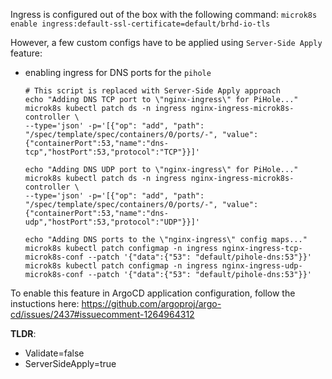 Ingress is configured out of the box with the following command: 
`microk8s enable ingress:default-ssl-certificate=default/brhd-io-tls`

However, a few custom configs have to be applied using `Server-Side Apply` feature:
* enabling ingress for DNS ports for the `pihole`
    ```shell
    # This script is replaced with Server-Side Apply approach
    echo "Adding DNS TCP port to \"nginx-ingress\" for PiHole..."
    microk8s kubectl patch ds -n ingress nginx-ingress-microk8s-controller \
    --type='json' -p='[{"op": "add", "path": "/spec/template/spec/containers/0/ports/-", "value":{"containerPort":53,"name":"dns-tcp","hostPort":53,"protocol":"TCP"}}]'
    
    echo "Adding DNS UDP port to \"nginx-ingress\" for PiHole..."
    microk8s kubectl patch ds -n ingress nginx-ingress-microk8s-controller \
    --type='json' -p='[{"op": "add", "path": "/spec/template/spec/containers/0/ports/-", "value":{"containerPort":53,"name":"dns-udp","hostPort":53,"protocol":"UDP"}}]'
    
    echo "Adding DNS ports to the \"nginx-ingress\" config maps..."
    microk8s kubectl patch configmap -n ingress nginx-ingress-tcp-microk8s-conf --patch '{"data":{"53": "default/pihole-dns:53"}}'
    microk8s kubectl patch configmap -n ingress nginx-ingress-udp-microk8s-conf --patch '{"data":{"53": "default/pihole-dns:53"}}'
    ```

To enable this feature in ArgoCD application configuration, follow the instuctions here: https://github.com/argoproj/argo-cd/issues/2437#issuecomment-1264964312

**TLDR**: 
* Validate=false
* ServerSideApply=true